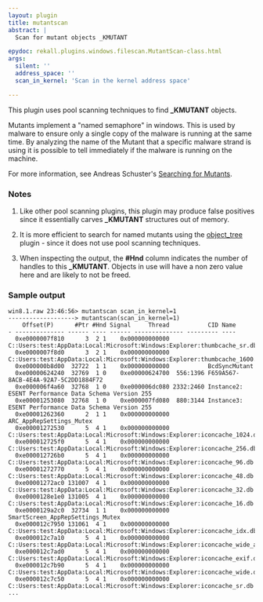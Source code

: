 ```yaml
---
layout: plugin
title: mutantscan
abstract: |
  Scan for mutant objects _KMUTANT

epydoc: rekall.plugins.windows.filescan.MutantScan-class.html
args:
  silent: ''
  address_space: ''
  scan_in_kernel: 'Scan in the kernel address space'

---
```


This plugin uses pool scanning techniques to find **_KMUTANT** objects.

Mutants implement a "named semaphore" in windows. This is used by malware to
ensure only a single copy of the malware is running at the same time. By
analyzing the name of the Mutant that a specific malware strand is using it is
possible to tell immediately if the malware is running on the machine.

For more information, see Andreas Schuster's [Searching for Mutants](http://computer.forensikblog.de/en/2009/04/searching_for_mutants.html).

### Notes

1. Like other pool scanning plugins, this plugin may produce false positives
   since it essentially carves **_KMUTANT** structures out of memory.

2. It is more efficient to search for named mutants using the
   [object_tree](ObjectTree.html) plugin - since it does not use pool scanning
   techniques.

3. When inspecting the output, the **#Hnd** column indicates the number of
   handles to this **_KMUTANT**.  Objects in use will have a non zero value here
   and are likely to not be freed.


### Sample output

```
win8.1.raw 23:46:56> mutantscan scan_in_kernel=1
-------------------> mutantscan(scan_in_kernel=1)
    Offset(P)      #Ptr #Hnd Signal     Thread           CID Name
- -------------- ------ ---- ------ -------------- --------- ----
  0xe0000007f810      3  2 1    0x000000000000           C::Users:test:AppData:Local:Microsoft:Windows:Explorer:thumbcache_sr.db!dfMaintainer
  0xe0000007f8d0      3  2 1    0x000000000000           C::Users:test:AppData:Local:Microsoft:Windows:Explorer:thumbcache_1600.db!dfMaintainer
  0xe000000b8d00  32722  1 1    0x000000000000           BcdSyncMutant
  0xe00000624240  32769  1 0    0xe00000624700  556:1396 F659A567-8ACB-4E4A-92A7-5C2DD1884F72
  0xe000006f4a60  32768  1 0    0xe000006dc080 2332:2460 Instance2:  ESENT Performance Data Schema Version 255
  0xe00001253080  32768  1 0    0xe000007fd080  880:3144 Instance3:  ESENT Performance Data Schema Version 255
  0xe00001262360      2  1 1    0x000000000000           ARC_AppRepSettings_Mutex
  0xe00001272530      5  4 1    0x000000000000           C::Users:test:AppData:Local:Microsoft:Windows:Explorer:iconcache_1024.db!dfMaintainer
  0xe000012725f0      5  4 1    0x000000000000           C::Users:test:AppData:Local:Microsoft:Windows:Explorer:iconcache_256.db!dfMaintainer
  0xe000012726b0      5  4 1    0x000000000000           C::Users:test:AppData:Local:Microsoft:Windows:Explorer:iconcache_96.db!dfMaintainer
  0xe00001272770      5  4 1    0x000000000000           C::Users:test:AppData:Local:Microsoft:Windows:Explorer:iconcache_48.db!dfMaintainer
  0xe00001272ac0 131007  4 1    0x000000000000           C::Users:test:AppData:Local:Microsoft:Windows:Explorer:iconcache_32.db!dfMaintainer
  0xe0000128e1e0 131005  4 1    0x000000000000           C::Users:test:AppData:Local:Microsoft:Windows:Explorer:iconcache_16.db!dfMaintainer
  0xe0000129a2c0  32734  1 1    0x000000000000           SmartScreen_AppRepSettings_Mutex
  0xe000012c7950 131061  4 1    0x000000000000           C::Users:test:AppData:Local:Microsoft:Windows:Explorer:iconcache_idx.db!IconCacheInit
  0xe000012c7a10      5  4 1    0x000000000000           C::Users:test:AppData:Local:Microsoft:Windows:Explorer:iconcache_wide_alternate.db!dfMaintainer
  0xe000012c7ad0      5  4 1    0x000000000000           C::Users:test:AppData:Local:Microsoft:Windows:Explorer:iconcache_exif.db!dfMaintainer
  0xe000012c7b90      5  4 1    0x000000000000           C::Users:test:AppData:Local:Microsoft:Windows:Explorer:iconcache_wide.db!dfMaintainer
  0xe000012c7c50      5  4 1    0x000000000000           C::Users:test:AppData:Local:Microsoft:Windows:Explorer:iconcache_sr.db!dfMaintainer
...
```
